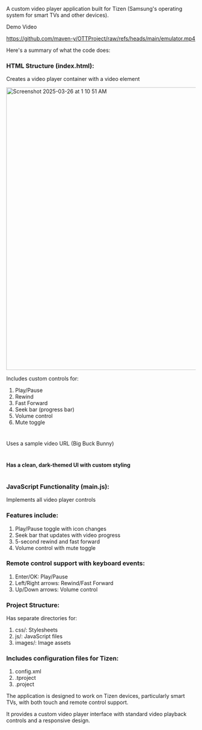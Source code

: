 A custom video player application built for Tizen (Samsung's operating system for smart TVs and other devices). 



Demo Video 

https://github.com/maven-y/OTTProject/raw/refs/heads/main/emulator.mp4



Here's a summary of what the code does:

### HTML Structure (index.html):
Creates a video player container with a video element



<img width="749" alt="Screenshot 2025-03-26 at 1 10 51 AM" src="https://github.com/user-attachments/assets/13b64b2a-4f53-4b5a-b980-c8b24ea48ebd" />



Includes custom controls for:
1. Play/Pause
2. Rewind
3. Fast Forward
4. Seek bar (progress bar)
5. Volume control
6. Mute toggle
#
Uses a sample video URL (Big Buck Bunny)
#
#### Has a clean, dark-themed UI with custom styling
#
### JavaScript Functionality (main.js):
Implements all video player controls

### Features include:
1. Play/Pause toggle with icon changes
2. Seek bar that updates with video progress
3. 5-second rewind and fast forward
4. Volume control with mute toggle

### Remote control support with keyboard events:
1. Enter/OK: Play/Pause
2. Left/Right arrows: Rewind/Fast Forward
3. Up/Down arrows: Volume control


### Project Structure:
Has separate directories for:
1. css/: Stylesheets
2. js/: JavaScript files
3. images/: Image assets

### Includes configuration files for Tizen:
1. config.xml
2. .tproject
3. .project

The application is designed to work on Tizen devices, particularly smart TVs, with both touch and remote control support. 

It provides a custom video player interface with standard video playback controls and a responsive design.
